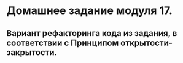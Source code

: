 # Домашнее задание модуля 17.
## Вариант рефакторинга кода из задания, в соответствии с Принципом открытости-закрытости.
